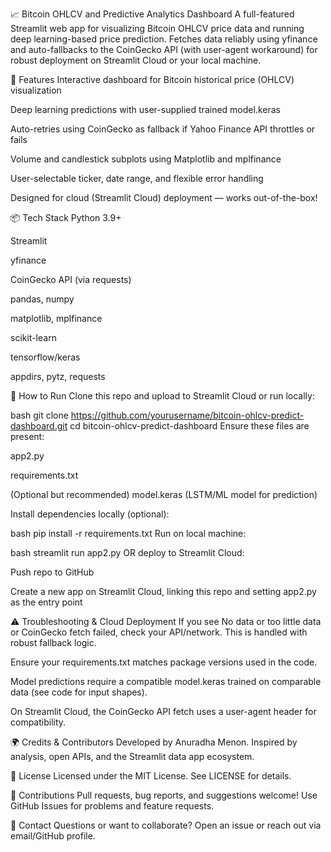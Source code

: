  📈 Bitcoin OHLCV and Predictive Analytics Dashboard
A full-featured Streamlit web app for visualizing Bitcoin OHLCV price data and running deep learning-based price prediction. Fetches data reliably using yfinance and auto-fallbacks to the CoinGecko API (with user-agent workaround) for robust deployment on Streamlit Cloud or your local machine.

🚀 Features
Interactive dashboard for Bitcoin historical price (OHLCV) visualization

Deep learning predictions with user-supplied trained model.keras

Auto-retries using CoinGecko as fallback if Yahoo Finance API throttles or fails

Volume and candlestick subplots using Matplotlib and mplfinance

User-selectable ticker, date range, and flexible error handling

Designed for cloud (Streamlit Cloud) deployment — works out-of-the-box!

📦 Tech Stack
Python 3.9+

Streamlit

yfinance

CoinGecko API (via requests)

pandas, numpy

matplotlib, mplfinance

scikit-learn

tensorflow/keras

appdirs, pytz, requests

🔧 How to Run
Clone this repo and upload to Streamlit Cloud or run locally:

bash
git clone https://github.com/yourusername/bitcoin-ohlcv-predict-dashboard.git
cd bitcoin-ohlcv-predict-dashboard
Ensure these files are present:

app2.py

requirements.txt

(Optional but recommended) model.keras (LSTM/ML model for prediction)

Install dependencies locally (optional):

bash
pip install -r requirements.txt
Run on local machine:

bash
streamlit run app2.py
OR deploy to Streamlit Cloud:

Push repo to GitHub

Create a new app on Streamlit Cloud, linking this repo and setting app2.py as the entry point

⚠️ Troubleshooting & Cloud Deployment
If you see No data or too little data or CoinGecko fetch failed, check your API/network. This is handled with robust fallback logic.

Ensure your requirements.txt matches package versions used in the code.

Model predictions require a compatible model.keras trained on comparable data (see code for input shapes).

On Streamlit Cloud, the CoinGecko API fetch uses a user-agent header for compatibility.

🌍 Credits & Contributors
Developed by Anuradha Menon.
Inspired by analysis, open APIs, and the Streamlit data app ecosystem.

📜 License
Licensed under the MIT License. See LICENSE for details.

🤝 Contributions
Pull requests, bug reports, and suggestions welcome!
Use GitHub Issues for problems and feature requests.

📣 Contact
Questions or want to collaborate? Open an issue or reach out via email/GitHub profile.

